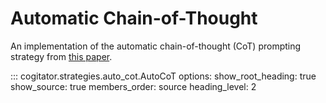 # Automatic Chain-of-Thought

An implementation of the automatic chain-of-thought (CoT) prompting strategy from [this paper](https://arxiv.org/abs/2210.03493).

::: cogitator.strategies.auto_cot.AutoCoT
    options:
        show_root_heading: true
        show_source: true
        members_order: source
        heading_level: 2
